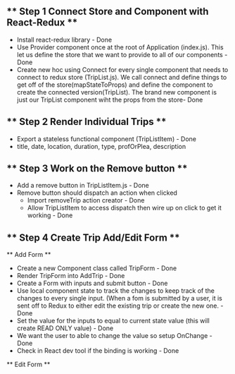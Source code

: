 ## ** Step 1 Connect Store and Component with React-Redux **
- Install react-redux library - Done
- Use Provider component once at the root of Application (index.js).
This let us define the store that we want to provide to all of our components - Done
- Create new hoc using Connect for every single component that needs to connect 
to redux store (TripList.js). We call connect and define things to get off of the store(mapStateToProps) and define the component to create the connected version(TripList). The brand
new component is just our TripList component wiht the props from the store- Done

## ** Step 2 Render Individual Trips **
- Export a stateless functional component (TripListItem) - Done
- title, date, location, duration, type, profOrPlea, description

## ** Step 3 Work on the Remove button **
- Add a remove button in TripListItem.js - Done
- Remove button should dispatch an action when clicked
    - Import removeTrip action creator - Done
    - Allow TripListItem to access dispatch then wire up on click to get it working - Done


## ** Step 4 Create Trip Add/Edit Form **
** Add Form **
- Create a new Component class called TripForm - Done
- Render TripForm into AddTrip - Done
- Create a Form with inputs and submit button - Done
- Use local component state to track the changes to 
keep track of the changes to every single input. (When a fom is submitted by a user,
it is sent off to Redux to either edit the existing trip or create the new one. - Done
- Set the value for the inputs to equal to current state value (this will create READ ONLY value) - Done
- We want the user to able to change the value so setup OnChange - Done
- Check in React dev tool if the binding is working - Done

** Edit Form **